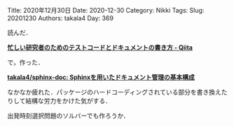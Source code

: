 ﻿Title: 2020年12月30日
Date: 2020-12-30
Category: Nikki
Tags: 
Slug: 20201230
Authors: takala4
Day: 369



読んだ．


**[忙しい研究者のためのテストコードとドキュメントの書き方 - Qiita](https://qiita.com/hmkz/items/0689cd85fb3e1adcda1a)**


で，作った．

**[takala4/sphinx-doc: Sphinxを用いたドキュメント管理の基本構成](https://github.com/takala4/sphinx-doc)**


なかなか疲れた．パッケージのハードコーディングされている部分を書き換えたりして結構な労力をかけた気がする．



出発時刻選択問題のソルバーでも作ろうか．
